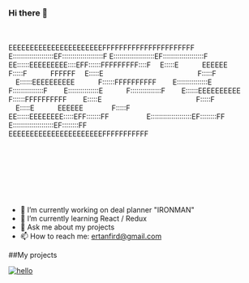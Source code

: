 ### Hi there 👋

                                            
                      
                      
EEEEEEEEEEEEEEEEEEEEEEFFFFFFFFFFFFFFFFFFFFFF
E::::::::::::::::::::EF::::::::::::::::::::F
E::::::::::::::::::::EF::::::::::::::::::::F
EE::::::EEEEEEEEE::::EFF::::::FFFFFFFFF::::F
 E:::::E    EEEEEE    F:::::F    FFFFFF
 E:::::E              F:::::F       
 E::::::EEEEEEEEEE    F::::::FFFFFFFFFF  
 E:::::::::::::::E    F:::::::::::::::F  
 E:::::::::::::::E    F:::::::::::::::F  
 E::::::EEEEEEEEEE    F::::::FFFFFFFFFF  
 E:::::E              F:::::F       
 E:::::E    EEEEEE    F:::::F       
EE::::::EEEEEEEE:::::EFF:::::::FF      
E::::::::::::::::::::EF::::::::FF      
E::::::::::::::::::::EF::::::::FF      
EEEEEEEEEEEEEEEEEEEEEEFFFFFFFFFFF      
                      
                      
                      
                      
                      
                      
                               

- 🔭 I’m currently working on deal planner "IRONMAN"
- 🌱 I’m currently learning React / Redux
- 💬 Ask me about my projects
- 📫 How to reach me: ertanfird@gmail.com

##My projects

[![hello]()]([https://ertanfird.github.io/portfolio/](https://ertanfird.github.io/portfolio/))

